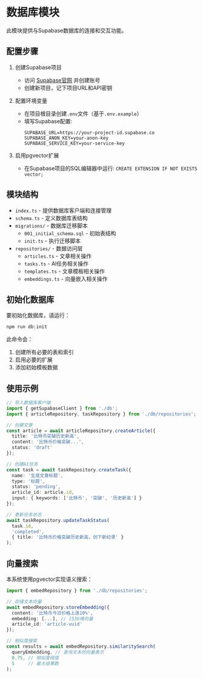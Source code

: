 # 数据库模块

此模块提供与Supabase数据库的连接和交互功能。

## 配置步骤

1. 创建Supabase项目
   - 访问 [Supabase官网](https://supabase.com) 并创建账号
   - 创建新项目，记下项目URL和API密钥

2. 配置环境变量
   - 在项目根目录创建`.env`文件（基于`.env.example`）
   - 填写Supabase配置:
     ```
     SUPABASE_URL=https://your-project-id.supabase.co
     SUPABASE_ANON_KEY=your-anon-key
     SUPABASE_SERVICE_KEY=your-service-key
     ```

3. 启用pgvector扩展
   - 在Supabase项目的SQL编辑器中运行: `CREATE EXTENSION IF NOT EXISTS vector;`

## 模块结构

- `index.ts` - 提供数据库客户端和连接管理
- `schema.ts` - 定义数据库表结构
- `migrations/` - 数据库迁移脚本
  - `001_initial_schema.sql` - 初始表结构
  - `init.ts` - 执行迁移脚本
- `repositories/` - 数据访问层
  - `articles.ts` - 文章相关操作
  - `tasks.ts` - AI任务相关操作
  - `templates.ts` - 文章模板相关操作
  - `embeddings.ts` - 向量嵌入相关操作

## 初始化数据库

要初始化数据库，请运行：

```bash
npm run db:init
```

此命令会：
1. 创建所有必要的表和索引
2. 启用必要的扩展
3. 添加初始模板数据

## 使用示例

```typescript
// 导入数据库客户端
import { getSupabaseClient } from './db';
import { articleRepository, taskRepository } from './db/repositories';

// 创建文章
const article = await articleRepository.createArticle({
  title: '比特币突破历史新高',
  content: '比特币价格突破...',
  status: 'draft'
});

// 创建AI任务
const task = await taskRepository.createTask({
  name: '生成文章标题',
  type: '标题',
  status: 'pending',
  article_id: article.id,
  input: { keywords: ['比特币', '突破', '历史新高'] }
});

// 更新任务状态
await taskRepository.updateTaskStatus(
  task.id, 
  'completed', 
  { title: '比特币价格突破历史新高，创下新纪录' }
);
```

## 向量搜索

本系统使用pgvector实现语义搜索：

```typescript
import { embedRepository } from './db/repositories';

// 存储文本向量
await embedRepository.storeEmbedding({
  content: '比特币今日价格上涨10%',
  embedding: [...], // 1536维向量
  article_id: 'article-uuid'
});

// 相似度搜索
const results = await embedRepository.similaritySearch(
  queryEmbedding, // 查询文本的向量表示
  0.75, // 相似度阈值
  5     // 最大结果数
);
``` 